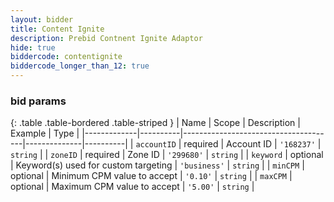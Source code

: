 ```yaml
---
layout: bidder
title: Content Ignite
description: Prebid Contnent Ignite Adaptor
hide: true
biddercode: contentignite
biddercode_longer_than_12: true
---
```



### bid params

{: .table .table-bordered .table-striped }
| Name        | Scope    | Description                          | Example      | Type     |
|-------------|----------|--------------------------------------|--------------|----------|
| `accountID` | required | Account ID                           | `'168237'`   | `string` |
| `zoneID`    | required | Zone ID                              | `'299680'`   | `string` |
| `keyword`   | optional | Keyword(s) used for custom targeting | `'business'` | `string` |
| `minCPM`    | optional | Minimum CPM value to accept          | `'0.10'`     | `string` |
| `maxCPM`    | optional | Maximum CPM value to accept          | `'5.00'`     | `string` |
